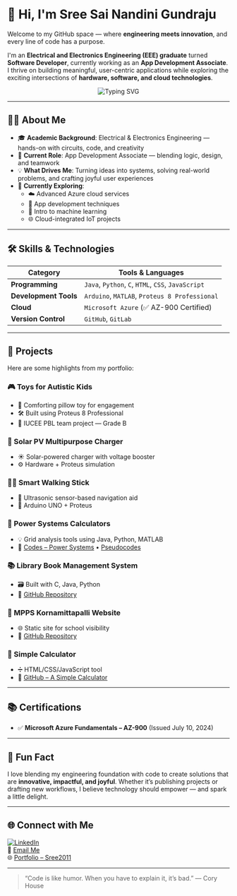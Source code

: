 # 👋 Hi, I'm Sree Sai Nandini Gundraju

Welcome to my GitHub space — where **engineering meets innovation**, and every line of code has a purpose.

I'm an **Electrical and Electronics Engineering (EEE) graduate** turned **Software Developer**, currently working as an **App Development Associate**. I thrive on building meaningful, user-centric applications while exploring the exciting intersections of **hardware, software, and cloud technologies**.

<p align="center">
  <img src="https://readme-typing-svg.demolab.com?font=Fira+Code&weight=700&size=28&pause=1000&color=0366D6&center=true&vCenter=true&width=700&lines=Hi+I'm+Sree+Sai+Nandini!;EEE+Graduate+%7C+Software+Developer;Fusing+hardware+and+software+worlds" alt="Typing SVG">
</p>

---

## 👩‍💻 About Me

- 🎓 **Academic Background**: Electrical & Electronics Engineering — hands-on with circuits, code, and creativity  
- 💼 **Current Role**: App Development Associate — blending logic, design, and teamwork  
- 💡 **What Drives Me**: Turning ideas into systems, solving real-world problems, and crafting joyful user experiences  
- 🌱 **Currently Exploring**:  
  - ☁️ Advanced Azure cloud services  
  - 📲 App development techniques  
  - 🤖 Intro to machine learning  
  - 🌐 Cloud-integrated IoT projects  

---

## 🛠️ Skills & Technologies

| Category            | Tools & Languages                                 |
|---------------------|---------------------------------------------------|
| **Programming**     | `Java`, `Python`, `C`, `HTML`, `CSS`, `JavaScript` |
| **Development Tools** | `Arduino`, `MATLAB`, `Proteus 8 Professional`     |
| **Cloud**           | `Microsoft Azure` (✅ AZ-900 Certified)            |
| **Version Control** | `GitHub`, `GitLab`                                 |

---

## 🚀 Projects

Here are some highlights from my portfolio:

### 🎮 Toys for Autistic Kids  
- 🧸 Comforting pillow toy for engagement  
- 🛠️ Built using Proteus 8 Professional  
- 👥 IUCEE PBL team project — Grade B  

### 🔋 Solar PV Multipurpose Charger  
- ☀️ Solar-powered charger with voltage booster  
- ⚙️ Hardware + Proteus simulation  

### 🚶‍♂️ Smart Walking Stick  
- 🦯 Ultrasonic sensor-based navigation aid  
- 🔧 Arduino UNO + Proteus  

### 📐 Power Systems Calculators  
- 💡 Grid analysis tools using Java, Python, MATLAB  
- 🔗 [Codes – Power Systems](https://sree2011.github.io/codes-power-systems/) • [Pseudocodes](https://sree2011.github.io/pseudocodes-power-systems/)

### 📚 Library Book Management System  
- 🗃️ Built with C, Java, Python  
- 🔗 [GitHub Repository](https://sree2011.github.io/library-management-system-main-doc)

### 🏫 MPPS Kornamittapalli Website  
- 🌐 Static site for school visibility  
- 🔗 [GitHub Repository](https://sree2011.github.io/mpps-kornamittapalli/)

### 🧮 Simple Calculator  
- ➗ HTML/CSS/JavaScript tool  
- 🔗 [GitHub – A Simple Calculator](https://sree2011.github.io/a-simple-calculator/)

---

## 📚 Certifications

- ✅ **Microsoft Azure Fundamentals – AZ-900** (Issued July 10, 2024)

---

## 🎯 Fun Fact

I love blending my engineering foundation with code to create solutions that are **innovative, impactful, and joyful**. Whether it’s publishing projects or drafting new workflows, I believe technology should empower — and spark a little delight.

---

## 🌐 Connect with Me

[![LinkedIn](https://img.shields.io/badge/LinkedIn-blue?logo=linkedin&logoColor=white)](https://www.linkedin.com/in/g-sree-sai-nandini/)  
📧 [Email Me](mailto:nandinigundraju639@outlook.com)  
🌐 [Portfolio – Sree2011](https://sree2011.github.io/portfolio-Sree2011/)

---

> “Code is like humor. When you have to explain it, it’s bad.” — Cory House
